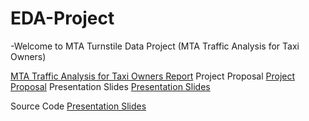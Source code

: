 # EDA-Project

-Welcome to MTA Turnstile Data Project (MTA Traffic Analysis for Taxi Owners)


[MTA Traffic Analysis for Taxi Owners Report](https://github.com/alaanouud/EDA-Project/blob/main/MTA%20Report%20(EDA).pdf) 
Project Proposal
[Project Proposal](https://github.com/alaanouud/EDA-Project/blob/main/MTA%20Turnstile%20Data.docx) 
Presentation Slides
[Presentation Slides](https://github.com/alaanouud/EDA-Project/blob/main/MTA%20Presentation(EDA).pdf) 

Source Code
[Presentation Slides](https://github.com/alaanouud/EDA-Project/blob/main/Project-mta.ipynb) 
